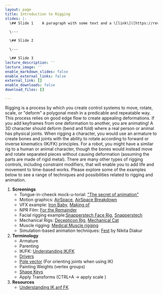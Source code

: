 ```yaml
---
layout: page
title: Introduction to Rigging
slides: |-
  \## Slide 1    A paragraph with some text and a \[link\]([https://revealjs.com/markdown/](https://revealjs.com/markdown/ "https://revealjs.com/markdown/")).

  \---

  \## Slide 2

  \---

  \## Slide 3
lecture_description: ''
lecture_image: ''
enable_markdown_slides: false
enable_external_links: false
external_link: []
enable_downloads: false
download_files: []

---
```

Rigging is a process by which you create control systems to move, rotate, scale, or "deform" a polygonal mesh in a predicable and repeatable way. This process relies on good edge flow to create appealing deformations. If you add keyframes from one deformation to another, you are animating! A 3D character should deform (bend and fold) where a real person or animal has physical joints. When rigging a character, you would use an armature to create bones and joints with the ability to rotate according to forward or inverse kinematics (IK/FK) principles. For a robot, you might have a similar rig to a human or animal character, though the bones would instead move and rotate separated pieces without causing deformation (assuming the parts are made of rigid metal). There are many other types of rigging controls, including constraint modifiers, that will enable you to add life and movement to time-based works. Please explore some of the examples below to see a range of techniques and possibilities related to rigging and animation.

1. **Screenings**
   * Tongue-in-cheeck mock-u-torial: ["The secret of animation"](https://vimeo.com/67501143)
   * Motion graphics: [AirSpace](https://vimeo.com/80683467), [AirSpace Breakdown](https://vimeo.com/80642128)
   * VFX example: [Iron Baby](https://vimeo.com/12125147), [Making of](http://www.strob.net/2011/02/06/mon-making-of-du-iron-baby/)
   * NPR Film: [For the Remainder](https://vimeo.com/36818561)
   * Facial rigging example:[Snapperstech Face Rig](https://www.youtube.com/watch?v=z86YsS-pVsQ), [Snapperstech](http://snapperstech.com/)
   * Mechanical Rigs: [Decepticon Rig](https://vimeo.com/151246391), [Mechanical Cat](https://vimeo.com/51740519)
   * Muscle rigging: [Medical Muscle rigging](https://www.youtube.com/watch?v=VqC52ZxYDi4)
   * Simulation-based animation techniques: [Fest](https://vimeo.com/257761642) by Nikita Diakur
2. **Terminology**
   * Armature
   * Parenting
   * IK/FK:  [Understanding IK/FK](https://www.youtube.com/watch?v=1-5ZR45y9RM)
   * [Drivers](https://www.youtube.com/watch?v=57VGk_7I69M)
   * [Pole vector](https://lesterbanks.com/2013/11/blender-creating-ik-pole-vectors-without-breaking-the-bind-pose/) (For orienting joints when using IK)
   * Painting Weights (vertex groups)
   * [Shape Keys](https://www.youtube.com/watch?v=YDu6y_2jFg0)
   * Apply Transforms (CTRL+A -> apply scale )
3. **Resources**
   * [Understanding IK anf FK](https://www.youtube.com/watch?v=6gmKakLsiec)